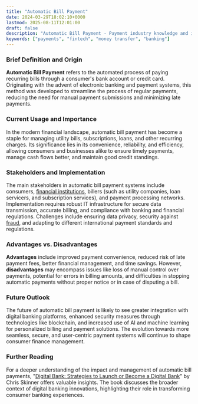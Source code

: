 ```yaml
---
title: "Automatic Bill Payment"
date: 2024-03-29T18:02:10+0000
lastmod: 2025-08-11T12:01:00
draft: false
description: "Automatic Bill Payment - Payment industry knowledge and insights"
keywords: ["payments", "fintech", "money transfer", "banking"]
---
```


### Brief Definition and Origin

**Automatic Bill Payment** refers to the automated process of paying recurring bills through a consumer's bank account or credit card. Originating with the advent of electronic banking and payment systems, this method was developed to streamline the process of regular payments, reducing the need for manual payment submissions and minimizing late payments.

### Current Usage and Importance

In the modern financial landscape, automatic bill payment has become a staple for managing utility bills, subscriptions, loans, and other recurring charges. Its significance lies in its convenience, reliability, and efficiency, allowing consumers and businesses alike to ensure timely payments, manage cash flows better, and maintain good credit standings.

### Stakeholders and Implementation

The main stakeholders in automatic bill payment systems include consumers, [financial institutions](https://faisalkhanllc.xyz/resources/payments-wiki/f/financial-institution-fi/), billers (such as utility companies, loan servicers, and subscription services), and payment processing networks. Implementation requires robust IT infrastructure for secure data transmission, accurate billing, and compliance with banking and financial regulations. Challenges include ensuring data privacy, security against [fraud](https://faisalkhanllc.xyz/resources/payments-wiki/f/fraud/), and adapting to different international payment standards and regulations.

### Advantages vs. Disadvantages

**Advantages** include improved payment convenience, reduced risk of late payment fees, better financial management, and time savings. However, **disadvantages** may encompass issues like loss of manual control over payments, potential for errors in billing amounts, and difficulties in stopping automatic payments without proper notice or in case of disputing a bill.

### Future Outlook

The future of automatic bill payment is likely to see greater integration with digital banking platforms, enhanced security measures through technologies like blockchain, and increased use of AI and machine learning for personalized billing and payment solutions. The evolution towards more seamless, secure, and user-centric payment systems will continue to shape consumer finance management.

### Further Reading

For a deeper understanding of the impact and management of automatic bill payments, "[Digital Bank: Strategies to Launch or Become a Digital Bank](https://www.goodreads.com/book/show/23004895-digital-bank)" by Chris Skinner offers valuable insights. The book discusses the broader context of digital banking innovations, highlighting their role in transforming consumer banking experiences.
